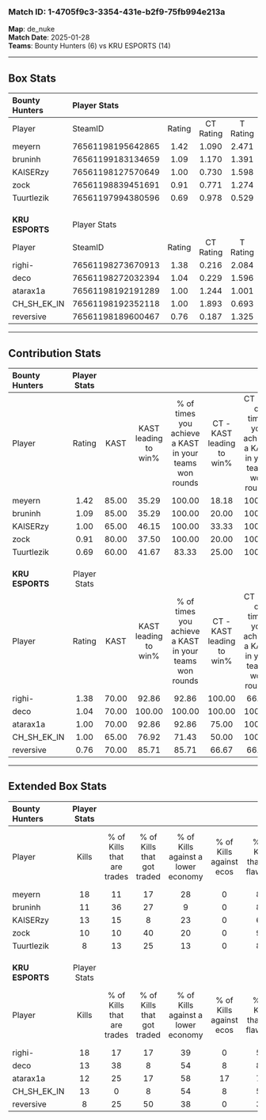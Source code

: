 ### Match ID: 1-4705f9c3-3354-431e-b2f9-75fb994e213a  
**Map**: de_nuke  
**Match Date**: 2025-01-28  
**Teams**: Bounty Hunters (6) vs KRU ESPORTS (14)  

---  

## Box Stats  

| **Bounty Hunters** | Player Stats      |        |           |          |       |      |       |         |        |      |     |
| :- | :- | :-: | :-: | :-: | :-: | :-: | :-: | :-: | :-: | :-: | :-: |
| Player             | SteamID           | Rating | CT Rating | T Rating | KAST  | ADR  | Kills | Assists | Deaths | K/D  | HS% |
| meyern             | 76561198195642865 |  1.42  |   1.090   |  2.471   | 85.00 | 77.0 |  18   |    1    |   11   | 1.64 | 50  |
| bruninh            | 76561199183134659 |  1.09  |   1.170   |  1.391   | 85.00 | 70.2 |  11   |    6    |   12   | 0.92 | 63  |
| KAISERzy           | 76561198127570649 |  1.00  |   0.730   |  1.598   | 65.00 | 70.0 |  13   |    5    |   13   | 1.00 | 30  |
| zock               | 76561198839451691 |  0.91  |   0.771   |  1.274   | 80.00 | 60.6 |  10   |    3    |   14   | 0.71 | 60  |
| Tuurtlezik         | 76561197994380596 |  0.69  |   0.978   |  0.529   | 60.00 | 65.9 |   8   |    1    |   14   | 0.57 | 87  |
|                    |                   |        |           |          |       |      |       |         |        |      |     |
|                    |                   |        |           |          |       |      |       |         |        |      |     |
|                    |                   |        |           |          |       |      |       |         |        |      |     |
| **KRU ESPORTS**    | Player Stats      |        |           |          |       |      |       |         |        |      |     |
| Player             | SteamID           | Rating | CT Rating | T Rating | KAST  | ADR  | Kills | Assists | Deaths | K/D  | HS% |
| righi-             | 76561198273670913 |  1.38  |   0.216   |  2.084   | 70.00 | 98.7 |  18   |    7    |   12   | 1.50 | 72  |
| deco               | 76561198272032394 |  1.04  |   0.229   |  1.596   | 70.00 | 57.7 |  13   |    3    |   11   | 1.18 | 30  |
| atarax1a           | 76561198192191289 |  1.00  |   1.244   |  1.001   | 70.00 | 60.2 |  12   |    2    |   11   | 1.09 | 50  |
| CH_SH_EK_IN        | 76561198192352118 |  1.00  |   1.893   |  0.693   | 65.00 | 66.5 |  13   |    2    |   12   | 1.08 | 53  |
| reversive          | 76561198189600467 |  0.76  |   0.187   |  1.325   | 70.00 | 59.8 |   8   |    5    |   14   | 0.57 | 50  |
---  

## Contribution Stats  

| **Bounty Hunters** | Player Stats |       |                      |                                                        |                           |                                                             |                          |                                                            |
| :- | :-: | :-: | :-: | :-: | :-: | :-: | :-: | :-: |
| Player             |    Rating    | KAST  | KAST leading to win% | % of times you achieve a KAST in your teams won rounds | CT - KAST leading to win% | CT - % of times you achieve a KAST in your teams won rounds | T - KAST leading to win% | T - % of times you achieve a KAST in your teams won rounds |
| meyern             |     1.42     | 85.00 |        35.29         |                         100.00                         |           18.18           |                           100.00                            |          66.67           |                           100.00                           |
| bruninh            |     1.09     | 85.00 |        35.29         |                         100.00                         |           20.00           |                           100.00                            |          57.14           |                           100.00                           |
| KAISERzy           |     1.00     | 65.00 |        46.15         |                         100.00                         |           33.33           |                           100.00                            |          57.14           |                           100.00                           |
| zock               |     0.91     | 80.00 |        37.50         |                         100.00                         |           20.00           |                           100.00                            |          66.67           |                           100.00                           |
| Tuurtlezik         |     0.69     | 60.00 |        41.67         |                         83.33                          |           25.00           |                           100.00                            |          75.00           |                           75.00                            |
|                    |              |       |                      |                                                        |                           |                                                             |                          |                                                            |
|                    |              |       |                      |                                                        |                           |                                                             |                          |                                                            |
|                    |              |       |                      |                                                        |                           |                                                             |                          |                                                            |
| **KRU ESPORTS**    | Player Stats |       |                      |                                                        |                           |                                                             |                          |                                                            |
| Player             |    Rating    | KAST  | KAST leading to win% | % of times you achieve a KAST in your teams won rounds | CT - KAST leading to win% | CT - % of times you achieve a KAST in your teams won rounds | T - KAST leading to win% | T - % of times you achieve a KAST in your teams won rounds |
| righi-             |     1.38     | 70.00 |        92.86         |                         92.86                          |          100.00           |                            66.67                            |          91.67           |                           100.00                           |
| deco               |     1.04     | 70.00 |        100.00        |                         100.00                         |          100.00           |                           100.00                            |          100.00          |                           100.00                           |
| atarax1a           |     1.00     | 70.00 |        92.86         |                         92.86                          |           75.00           |                           100.00                            |          100.00          |                           90.91                            |
| CH_SH_EK_IN        |     1.00     | 65.00 |        76.92         |                         71.43                          |           50.00           |                           100.00                            |          100.00          |                           63.64                            |
| reversive          |     0.76     | 70.00 |        85.71         |                         85.71                          |           66.67           |                            66.67                            |          90.91           |                           90.91                            |
---  

## Extended Box Stats  

| **Bounty Hunters** | Player Stats |                            |                            |                                    |                         |                              |                                 |        |                             |                                     |                          |                               |                            |
| :- | :-: | :-: | :-: | :-: | :-: | :-: | :-: | :-: | :-: | :-: | :-: | :-: | :-: |
| Player             |    Kills     | % of Kills that are trades | % of Kills that got traded | % of Kills against a lower economy | % of Kills against ecos | % of Kills that are flawless | % of Kills that are close duels | Deaths | % of Deaths that get traded | % of Deaths against a lower economy | % of Deaths against ecos | % of Deaths that are flawless | % of Deaths that are close |
| meyern             |      18      |             11             |             17             |                 28                 |            0            |              83              |                6                |   11   |             36              |                  9                  |            0             |              45               |             0              |
| bruninh            |      11      |             36             |             27             |                 9                  |            0            |              82              |                0                |   12   |             33              |                  8                  |            0             |              67               |             8              |
| KAISERzy           |      13      |             15             |             8              |                 23                 |            0            |              62              |               15                |   13   |              0              |                  8                  |            0             |              77               |             0              |
| zock               |      10      |             10             |             40             |                 20                 |            0            |              90              |                0                |   14   |              0              |                  7                  |            0             |              64               |             29             |
| Tuurtlezik         |      8       |             13             |             25             |                 13                 |            0            |              88              |                0                |   14   |             21              |                  7                  |            0             |              57               |             21             |
|                    |              |                            |                            |                                    |                         |                              |                                 |        |                             |                                     |                          |                               |                            |
|                    |              |                            |                            |                                    |                         |                              |                                 |        |                             |                                     |                          |                               |                            |
|                    |              |                            |                            |                                    |                         |                              |                                 |        |                             |                                     |                          |                               |                            |
| **KRU ESPORTS**    | Player Stats |                            |                            |                                    |                         |                              |                                 |        |                             |                                     |                          |                               |                            |
| Player             |    Kills     | % of Kills that are trades | % of Kills that got traded | % of Kills against a lower economy | % of Kills against ecos | % of Kills that are flawless | % of Kills that are close duels | Deaths | % of Deaths that get traded | % of Deaths against a lower economy | % of Deaths against ecos | % of Deaths that are flawless | % of Deaths that are close |
| righi-             |      18      |             17             |             17             |                 39                 |            0            |              50              |               11                |   12   |              0              |                 42                  |            0             |              75               |             8              |
| deco               |      13      |             38             |             8              |                 54                 |            8            |              85              |               15                |   11   |             18              |                 36                  |            0             |              91               |             9              |
| atarax1a           |      12      |             25             |             17             |                 58                 |           17            |              75              |                8                |   11   |             27              |                 36                  |            9             |              100              |             0              |
| CH_SH_EK_IN        |      13      |             0              |             8              |                 54                 |            8            |              54              |                8                |   12   |             25              |                 33                  |            0             |              67               |             0              |
| reversive          |      8       |             25             |             50             |                 38                 |            0            |              38              |               25                |   14   |             36              |                 36                  |            7             |              79               |             7              |
